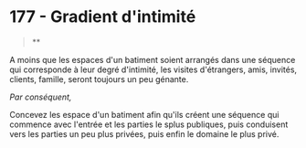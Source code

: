 # 177 - Gradient d'intimité

> **

A moins que les espaces d'un batiment soient arrangés dans une séquence qui corresponde à leur degré d'intimité, les visites d'étrangers, amis, invités, clients, famille, seront toujours un peu génante.

_Par conséquent,_

Concevez les espace d'un batiment afin qu'ils créent une séquence qui commence avec l'entrée et les parties le splus publiques, puis conduisent vers les parties un peu plus privées, puis enfin le domaine le plus privé. 
